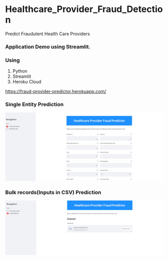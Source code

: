 # Healthcare_Provider_Fraud_Detection
Predict Fraudulent Health Care Providers

### Application Demo using Streamlit. 

### Using
  1. Python 
  2. Streamlit
  3. Heroku Cloud


https://fraud-provider-predictor.herokuapp.com/

### Single Entity Prediction
<img src="IMG/IMG-1.jpg" alt="My cool logo"/>


### Bulk records(Inputs in CSV) Prediction 
<img src="IMG/IMG-2.jpg" alt="My cool logo"/>
